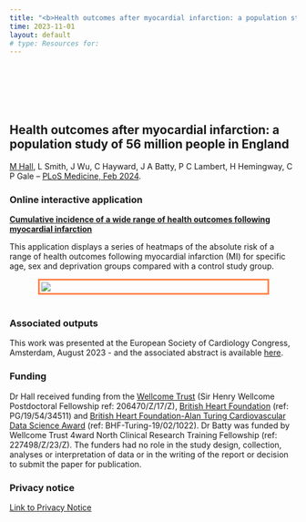 ```yaml
---
title: "<b>Health outcomes after myocardial infarction: a population study of 56 million people in England</b> &ndash; <i>PLoS Medicine; 2023</i>"
time: 2023-11-01
layout: default
# type: Resources for:
---
```


<!-- Means things inside HTML tags are processed by kramdown-->
<!--{::options parse_block_html="true" /}-->

<div style='margin-top:50px;margin-bottom:50px'>
<br>
</div>

## Health outcomes after myocardial infarction: a population study of 56 million people in England
[M Hall](https://medicinehealth.leeds.ac.uk/medicine/staff/390/dr-marlous-hall), L Smith, J Wu, C Hayward, J A Batty, P C Lambert, H Hemingway, C P Gale &ndash; [PLoS Medicine, Feb 2024](https://journals.plos.org/plosmedicine/article?id=10.1371/journal.pmed.1004343).


### Online interactive application

[**Cumulative incidence of a wide range of health outcomes following myocardial infarction**](https://multimorbidity-research-university-of-leeds.shinyapps.io/postMI_CIF/)

This application displays a series of heatmaps of the absolute risk of a range of health outcomes following myocardial infarction (MI) for specific age, sex and deprivation groups compared with a control study group.

<div style="border: 3px solid #ff854d; padding:0px; margin-left:50px; margin-right:50px;width:400px">
 <a href="https://multimorbidity-research-university-of-leeds.shinyapps.io/postMI_CIF/">
  <img src="/images/shiny-small-cif.png" style="margin:0px;padding:3px;">
 </a>
</div>

<div style='margin-top:40px;margin-bottom:40px'>
</div>


### Associated outputs
This work was presented at the European Society of Cardiology Congress, Amsterdam, August 2023 - and the associated abstract is available [here](https://doi.org/10.1093/eurheartj/ehad655.1212).


### Funding
Dr Hall received funding from the [Wellcome Trust](https://wellcome.org/) (Sir Henry Wellcome Postdoctoral Fellowship ref: 206470/Z/17/Z), [British Heart Foundation](https://www.bhf.org.uk/) (ref: PG/19/54/34511) and [British Heart Foundation-Alan Turing Cardiovascular Data Science Award](https://www.bhf.org.uk/for-professionals/information-for-researchers/what-we-fund/bhf-turing-cardiovascular-data-science-awards) (ref: BHF-Turing-19/02/1022). Dr Batty was funded by Wellcome Trust 4ward North Clinical Research Training Fellowship (ref: 227498/Z/23/Z). The funders had no role in the study design, collection, analyses or interpretation of data or in the writing of the report or decision to submit the paper for publication. 


### Privacy notice

[Link to Privacy Notice](https://lida.leeds.ac.uk/privacy/privacy-notice-for-hospital-episode-statistics-hes-data-for-hospitalisation-and-mortality-after-acute-myocardial-infarction-project/)
